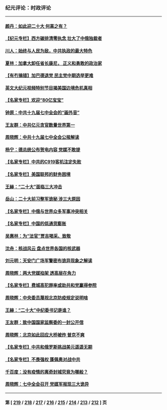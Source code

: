 ### 纪元评论：时政评论
---
#### [颜丹：如此迎二十大 何喜之有？](../../pages/nsc1025/n13844797.md) 
#### [【纪元专栏】西方碳排清零执念 壮大了中俄独裁者](../../pages/nsc1025/n13844798.md) 
#### [川人：始终与人民为敌，中共执政的最大特色](../../pages/nsc1025/n13844764.md) 
#### [夏林：加拿大卸任省长康尼， 正义和勇敢的政治家](../../pages/nsc1025/n13844779.md) 
#### [【有冇搞错】加巴德退党 民主党中期选举更难](../../pages/nsc1025/n13844663.md) 
#### [英文大纪元视频特别节目揭美国边境危机真相](../../pages/nsc1025/n13844619.md) 
#### [【名家专栏】欢迎“80亿宝宝”](../../pages/nsc1025/n13844628.md) 
#### [钟原：中共十九届七中全会的“画外音”](../../pages/nsc1025/n13844177.md) 
#### [王友群：中共亿元贪官数量世界第一](../../pages/nsc1025/n13844182.md) 
#### [周晓辉：中共十九届七中全会公报解读](../../pages/nsc1025/n13844052.md) 
#### [杨宁：德总统公布贺电内容 党媒不敢提](../../pages/nsc1025/n13844041.md) 
#### [【名家专栏】中共的C919客机注定失败](../../pages/nsc1025/n13843883.md) 
#### [【名家专栏】美国联邦的财务困境](../../pages/nsc1025/n13843895.md) 
#### [王赫：“二十大”面临三大冲击](../../pages/nsc1025/n13843650.md) 
#### [岳山：二十大前习整军诡秘 涉三大原因](../../pages/nsc1025/n13843759.md) 
#### [【名家专栏】中俄与世界众多军事冲突相关](../../pages/nsc1025/n13843882.md) 
#### [【名家专栏】中国的低通货膨胀](../../pages/nsc1025/n13843115.md) 
#### [吴惠林：为“法官”贾吉喝采、致敬](../../pages/nsc1025/n13843737.md) 
#### [沈舟：核战风云 盘点世界各国的核武器](../../pages/nsc1025/n13843516.md) 
#### [刘元明：天安门广场军警密布诡异现象之解读](../../pages/nsc1025/n13843384.md) 
#### [周晓辉：两大党媒掐架 透高层在角力](../../pages/nsc1025/n13843352.md) 
#### [【名家专栏】费城高犯罪率或助共和党赢得参院](../../pages/nsc1025/n13843112.md) 
#### [周晓辉：中央委员蔑视北京防疫规定说明啥](../../pages/nsc1025/n13843348.md) 
#### [王赫：“二十大”中纪委书记是谁？](../../pages/nsc1025/n13842702.md) 
#### [王友群：致中国国家监察委的一封公开信](../../pages/nsc1025/n13842611.md) 
#### [周晓辉：北京如此回应大桥被炸 普京不爽](../../pages/nsc1025/n13842594.md) 
#### [【名家专栏】中共和俄罗斯挑战美元遥遥无期](../../pages/nsc1025/n13842459.md) 
#### [【名家专栏】不畏强权 蓬佩奥对战中共](../../pages/nsc1025/n13842460.md) 
#### [千百度：没有疫情的离奇封城究竟为哪般？](../../pages/nsc1025/n13842170.md) 
#### [周晓辉：七中全会召开 党媒军报现三大诡异](../../pages/nsc1025/n13841955.md) 

---
#### 第 [ [219](./219.md) / [218](./218.md) / [217](./217.md) / [216](./216.md) / [215](./215.md) / [214](./214.md) / [213](./213.md) / [212](./212.md) ] 页
